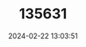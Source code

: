 ---
title: "135631"
category: "Esox lucius"
draft: false
date: 2024-02-22 13:03:51
languages:
  French: ["Brochet"]
  Lithuanian: ["Europinė lydeka"]
  Swedish: ["Gädda"]
  Danish: ["Gedde"]
  Norwegian: ["Gjedde"]
  Estonian: ["Haugi"]
  Latvian: ["Haugi"]
  Finnish: ["Hauki"]
  German: ["Hecht"]
  Italian: ["Luccio"]
  Portuguese: ["Lúcio"]
  Spanish; Castilian: ["Lucio europeo"]
  Slovenian: ["Ščuka"]
  Dutch; Flemish: ["Snoek"]
  Czech: ["Štika obecná"]
  Romanian: ["Ştiucă"]
  Croatian: ["Štuka"]
  Bosnian: ["Štuka"]
  Polish: ["Szczupak pospolity"]
  Turkish: ["Turna balığı"]
  Persian: ["اردک ماهي"]
  Arabic: ["البايك الشمالي"]
  Greek, Modern (1453-): ["Τούρνα"]
  Serbian: ["Штука"]
  Macedonian: ["Штука"]
  Bulgarian: ["Щука"]
  Russian: ["Щу́ка"]
  Chinese: ["北梭子鱼"]
  English: ["Northern Pike"]
---